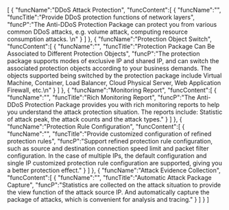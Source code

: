 [
	{
		"funcName":"DDoS Attack Protection",
		"funcContent":[
			{
				"funcName":"",
				"funcTitle":"Provide DDoS protection functions of network layers",
				"funcP":"The Anti-DDoS Protection Package can protect you from various common DDoS attacks, e.g. volume attack, computing resource consumption attacks. \n"
			}
		]
	},
	{
		"funcName":"Protection Object Switch",
		"funcContent":[
			{
				"funcName":"",
				"funcTitle":"Protection Package Can Be Associated to Different Protection Objects",
				"funcP":"The protection package supports modes of exclusive IP and shared IP, and can switch the associated protection objects according to your business demands. The objects supported being switched by the protection package include Virtual Machine, Container, Load Balancer, Cloud Physical Server, Web Application Firewall, etc.\n"
			}
		]
	},
	{
		"funcName":"Monitoring Report",
		"funcContent":[
			{
				"funcName":"",
				"funcTitle":"Rich Monitoring Report",
				"funcP":"The Anti-DDoS Protection Package provides you with rich monitoring reports to help you understand the attack protection situation. The reports include: Statistic of attack peak, the attack counts and the attack types."
			}
		]
	},
	{
		"funcName":"Protection Rule Configuration",
		"funcContent":[
			{
				"funcName":"",
				"funcTitle":"Provide customized configuration of refined protection rules",
				"funcP":"Support refined protection rule configuration, such as source and destination connection speed limit and packet filter configuration. In the case of multiple IPs, the default configuration and single IP customized protection rule configuration are supported, giving you a better protection effect."
			}
		]
	},
	{
		"funcName":"Attack Evidence Collection",
		"funcContent":[
			{
				"funcName":"",
				"funcTitle":"Automatic Attack Package Capture",
				"funcP":"Statistics are collected on the attack situation to provide the view function of the attack source IP. And automatically capture the package of attacks, which is convenient for analysis and tracing."
			}
		]
	}
]
